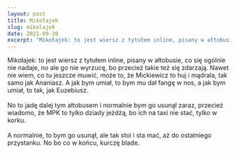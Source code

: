 ```yaml
---
layout: post
title: Mikołajek
slug: mikolajek
date: 2021-09-30
excerpt: "Mikołajek: to jest wiersz z tytułem inline, pisany w ałtobusie, co się ogólnie nie nadaje, no ale go nie wyrzucę, bo przecież takie też się zdarzają. Nawet nie wiem, co tu jeszcze muwić"
---
```

Mikołajek: to jest wiersz z tytułem inline, pisany w ałtobusie, co się ogólnie nie nadaje, no ale go nie wyrzucę, bo przecież takie też się zdarzają. Nawet nie wiem, co tu jeszcze muwić, może to, że Mickiewicz to huj i mądrala, tak samo jak Ananiasz. A jak bym umiał, to bym mu dał fangę w nos, a jak bym umiał, to tak, jak Euzebiusz.<br>
<br>
No to jadę dalej tym ałtobusem i normalnie bym go usunął zaraz, przecież wiadomo, że MPK to tylko dziady jeżdżą, bo ich na taxi nie stać, tylko w korku.<br>
<br>
A normalnie, to bym go usunął, ale tak stoi i sta mać, aż do ostatniego przystanku. No bo co w końcu, kurczę blade.
